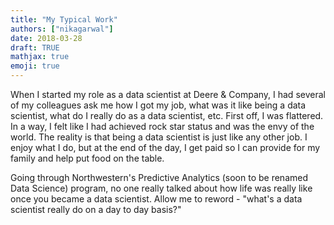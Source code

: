 ```yaml
---
title: "My Typical Work"
authors: ["nikagarwal"]
date: 2018-03-28
draft: TRUE
mathjax: true
emoji: true
---
```


When I started my role as a data scientist at Deere & Company, I had several of my colleagues ask me how I got my job, what was it like being a data scientist, what do I really do as a data scientist, etc. First off, I was flattered. In a way, I felt like I had achieved rock star status and was the envy of the world. The reality is that being a data scientist is just like any other job. I enjoy what I do, but at the end of the day, I get paid so I can provide for my family and help put food on the table.

Going through Northwestern's Predictive Analytics (soon to be renamed Data Science) program, no one really talked about how life was really like once you became a data scientist. Allow me to reword - "what's a data scientist really do on a day to day basis?"
